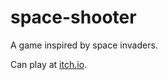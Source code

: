 # space-shooter
A game inspired by space invaders.

Can play at [itch.io](https://gawryllah.itch.io/space-shooter).
